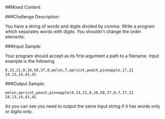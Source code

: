 ##Mixed Content

###Challenge Description:

You have a string of words and digits divided by comma. Write a program which separates words with digits. You shouldn't change the order elements.

###Input Sample:

Your program should accept as its first argument a path to a filename. Input example is the following
```
8,33,21,0,16,50,37,0,melon,7,apricot,peach,pineapple,17,21
24,13,14,43,41
```

###Output Sample:
```
melon,apricot,peach,pineapple|8,33,21,0,16,50,37,0,7,17,21
24,13,14,43,41
```

As you can see you need to output the same input string if it has words only or digits only.
